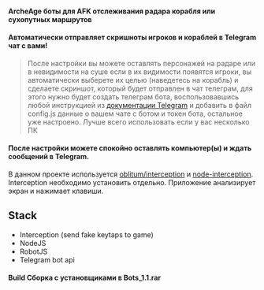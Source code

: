 #### ArcheAge боты для AFK отслеживания радара корабля или сухопутных маршрутов
#### Автоматически отправляет скришноты игроков и кораблей в Telegram чат с вами!

> После настройки вы можете оставлять персонажей на радаре или в невидимости на суше если в их видимости появятся игроки, вы автоматически выберете их целью (наведетесь на корабль) и сделаете скриншот, который будет отправлен в чат телеграм, для этого нужно будет создать телеграм бота, воспользовавшись любой инструкцией из [документации Telegram](https://core.telegram.org/api) и добавить в файл config.js данные о вашем чате с ботом и токен бота, остальное уже настроено.
> Лучше всего использовать если у вас несколько ПК

#### После настройки можете спокойно оставлять компьютер(ы) и ждать сообщений в Telegram.

В данном проекте используется [oblitum/interception](https://github.com/oblitum/Interception) и [node-interception](https://github.com/Rami-Sabbagh/node-interception). Interception необходимо установить отдельно. Приложение анализирует экран и нажимает клавиши.


## Stack
 - Interception (send fake keytaps to game)
 - NodeJS
 - RobotJS
 - Telegram bot api


#### Build Сборка c установщиками в Bots_1.1.rar 